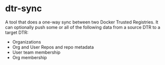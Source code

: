 # dtr-sync

A tool that does a one-way sync between two Docker Trusted Registries. It can optionally push some or all of the following data from a source DTR to a target DTR:

- Organizations
- Org and User Repos and repo metadata
- User team membership
- Org membership 

